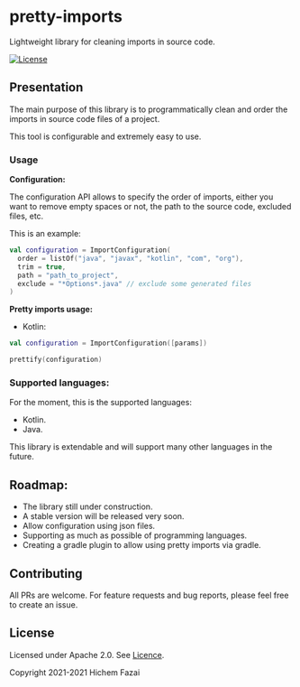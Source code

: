# pretty-imports

Lightweight library for cleaning imports in source code.

[![License](https://img.shields.io/badge/License-Apache%202.0-blue.svg)](https://opensource.org/licenses/Apache-2.0)

## Presentation

The main purpose of this library is to programmatically clean and order the imports in source code files of a project.

This tool is configurable and extremely easy to use.

### Usage

**Configuration:**

The configuration API allows to specify the order of imports, either you want to remove empty spaces or not, the path to the source code, excluded files, etc.

This is an example:

````KOTLIN
val configuration = ImportConfiguration(
  order = listOf("java", "javax", "kotlin", "com", "org"),
  trim = true,
  path = "path_to_project",
  exclude = "*Options*.java" // exclude some generated files
)
````

**Pretty imports usage:**

- Kotlin:
````KOTLIN
val configuration = ImportConfiguration([params])

prettify(configuration)
````

### Supported languages:
For the moment, this is the supported languages: 
- Kotlin.
- Java.

This library is extendable and will support many other languages in the future.

## Roadmap:
- The library still under construction.
- A stable version will be released very soon.
- Allow configuration using json files.
- Supporting as much as possible of programming languages.
- Creating a gradle plugin to allow using pretty imports via gradle.

## Contributing
All PRs are welcome. For feature requests and bug reports, please feel free to create an issue.

## License
Licensed under Apache 2.0. See [Licence](Licence).

Copyright 2021-2021 Hichem Fazai
